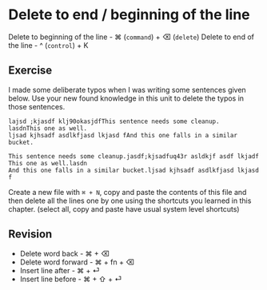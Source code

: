 Delete to end / beginning of the line
======================================

Delete to beginning of the line - ⌘ (`command`) + ⌫ (`delete`)
Delete to end of the line - ^ (`control`) + K


Exercise
---------

I made some deliberate typos when I was writing some sentences given below.
Use your new found knowledge in this unit to delete the typos in those 
sentences.

```
lajsd ;kjasdf klj90okasjdfThis sentence needs some cleanup.
lasdnThis one as well.
ljsad kjhsadf asdlkfjasd lkjasd fAnd this one falls in a similar bucket.
```

```   
This sentence needs some cleanup.jasdf;kjsadfuq43r asldkjf asdf lkjadf
This one as well.lasdn
And this one falls in a similar bucket.ljsad kjhsadf asdlkfjasd lkjasd f
```

Create a new file with `⌘ + N`, copy and paste the contents of this file and
then delete all the lines one by one using the shortcuts you learned in this 
chapter. (select all, copy and paste have usual system level shortcuts)

Revision
---------

* Delete word back - ⌘ + ⌫
* Delete word forward - ⌘ + fn + ⌫
* Insert line after - ⌘ + ⏎
* Insert line before - ⌘ + ⇧ + ⏎